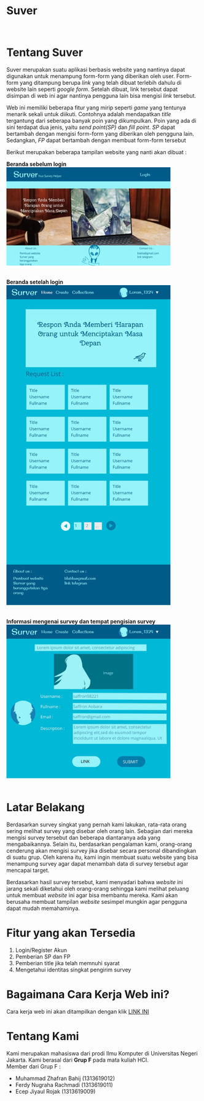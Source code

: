 # Suver
<br>
<h1>Tentang Suver</h1>

<p>Suver merupakan suatu aplikasi berbasis website yang nantinya dapat digunakan untuk menampung form-form yang diberikan oleh user. Form-form yang ditampung berupa <i>link</i>
yang telah dibuat terlebih dahulu di website lain seperti <i>google form</i>. Setelah dibuat, link tersebut dapat disimpan di web ini agar nantinya pengguna lain bisa mengisi <i>link</i> tersebut.</p>

<p>Web ini memiliki beberapa fitur yang mirip seperti <i>game</i> yang tentunya menarik sekali untuk diikuti. Contohnya adalah mendapatkan <i>title</i> tergantung dari seberapa banyak poin yang dikumpulkan. Poin yang ada di sini terdapat dua jenis, yaitu <i>send point(SP)</i> dan <i>fill point<FP></i>. <i>SP</i> dapat bertambah dengan mengisi form-form yang diberikan oleh pengguna lain. Sedangkan, <i>FP</i> dapat bertambah dengan membuat form-form tersebut</p>

Berikut merupakan beberapa tampilan website yang nanti akan dibuat :

<b>Beranda sebelum login</b><br>
<img src="/Image/HomeBeforeLogin01.jpg" height="256" width="426.7"><br><br>

<b>Beranda setelah login</b><br>
<img src="/Image/HomeAfterLogin.jpg" height="833.3" width="426.7"><br><br>

<b>Informasi mengenai survey dan tempat pengisian survey</b><br>
<img src="/Image/Show Survey.jpg" height="400" width="426.7"><br><br>

<h1>Latar Belakang</h1>
<p>Berdasarkan survey singkat yang pernah kami lakukan, rata-rata orang sering melihat survey yang disebar oleh orang lain. Sebagian dari mereka mengisi survey tersebut dan beberapa diantaranya ada yang mengabaikannya. Selain itu, berdasarkan pengalaman kami, orang-orang cenderung akan mengisi survey jika disebar secara personal dibandingkan di suatu grup. Oleh karena itu, kami ingin membuat suatu website yang bisa menampung survey agar dapat menambah data di survey tersebut agar mencapai target.</p>

<p>Berdasarkan hasil survey tersebut, kami menyadari bahwa <i>website</i> ini jarang sekali diketahui oleh orang-orang sehingga kami melihat peluang untuk membuat <i>website</i> ini agar bisa membantu mereka. Kami akan berusaha membuat tampilan <i>website</i> sesimpel mungkin agar pengguna dapat mudah memahaminya.</p>

<h1>Fitur yang akan Tersedia</h1>
<ol>
  <li>Login/Register Akun</li>
  <li>Pemberian SP dan FP</li>
  <li>Pemberian title jika telah memnuhi syarat</li>
  <li>Mengetahui identitas singkat pengirim survey</li>
</ol>

<h1>Bagaimana Cara Kerja Web ini?</h1>
Cara kerja web ini akan ditampilkan dengan klik <a href="#">LINK INI</a>

<h1>Tentang Kami </h1>
Kami merupakan mahasiswa dari prodi Ilmu Komputer di Universitas Negeri Jakarta. Kami berasal dari <b>Grup F</b> pada mata kuliah HCI. <br>
Member dari Grup F :
<ul>
  <li>Muhammad Zhafran Bahij (1313619012)</li>
  <li>Ferdy Nugraha Rachmadi (1313619011)</li>
  <li>Ecep Jiyaul Rojak (1313619009)</li>
</ul>
